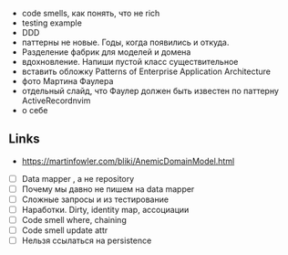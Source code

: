 

- code smells, как понять, что не rich
- testing example
- DDD
- паттерны не новые. Годы, когда появились и откуда. 
- Разделение фабрик для моделей и домена
- вдохновление. Напиши пустой класс существительное 
- вставить обложку Patterns of Enterprise Application Architecture
- фото Мартина Фаулера
- отдельный слайд, что Фаулер должен быть известен по паттерну ActiveRecordnvim
- о себе






## Links

- <https://martinfowler.com/bliki/AnemicDomainModel.html>



- [ ] Data mapper , а не repository 
- [ ] Почему мы давно не пишем на data mapper
- [ ] Сложные запросы и из тестирование
- [ ] Наработки. Dirty, identity map, ассоциации
- [ ] Code smell where, chaining
- [ ] Code smell update attr 
- [ ] Нельзя ссылаться на persistence 
